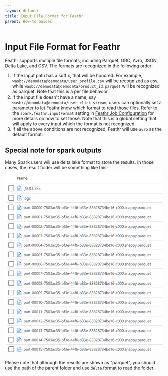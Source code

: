 ```yaml
---
layout: default
title: Input File Format for Feathr
parent: How-to Guides
---
```


# Input File Format for Feathr

Feathr supports multiple file formats, including Parquet, ORC, Avro, JSON, Delta Lake, and CSV. The formats are recognized in the following order:

1. If the input path has a suffix, that will be honored. For example, `wasb://demodata@demodata/user_profile.csv` will be recognized as csv, while `wasb://demodata@demodata/product_id.parquet` will be recognized as parquet. Note that this is a per file behavior.
2. If the input file doesn't have a name, say `wasb://demodata@demodata/user_click_stream`, users can optionally set a parameter to let Feathr know which format to read those files. Refer to the `spark.feathr.inputFormat` setting in [Feathr Job Configuration](./feathr-job-configuration.md) for more details on how to set those. Note that this is a global setting that will apply to every input which the format is not recognized.
3. If all the above conditions are not recognized, Feathr will use `avro` as the default format.

## Special note for spark outputs

Many Spark users will use delta lake format to store the results. In those cases, the result folder will be something like this:
![Spark Output](../images/spark-output.png)

Please note that although the results are shown as "parquet", you should use the path of the parent folder and use `delta` format to read the folder.

